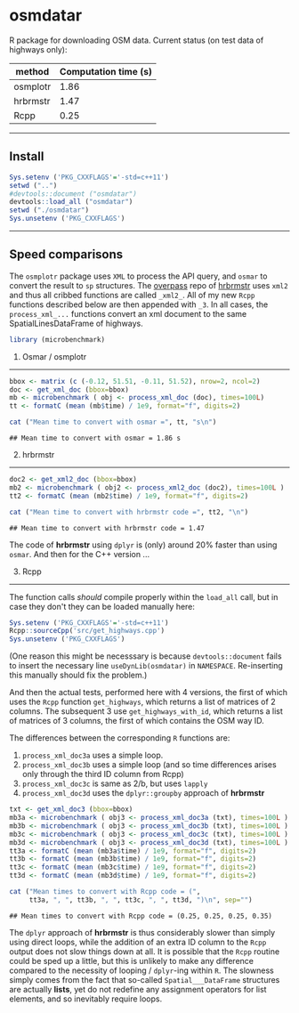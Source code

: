 osmdatar
========

R package for downloading OSM data. Current status (on test data of highways only):

| method   | Computation time (s) |
|----------|----------------------|
| osmplotr | 1.86                 |
| hrbrmstr | 1.47                 |
| Rcpp     | 0.25                 |

------------------------------------------------------------------------

Install
-------

``` r
Sys.setenv ('PKG_CXXFLAGS'='-std=c++11')
setwd ("..")
#devtools::document ("osmdatar")
devtools::load_all ("osmdatar")
setwd ("./osmdatar")
Sys.unsetenv ('PKG_CXXFLAGS')
```

------------------------------------------------------------------------

Speed comparisons
-----------------

The `osmplotr` package uses `XML` to process the API query, and `osmar` to convert the result to `sp` structures. The [overpass](https://github.com/hrbrmstr/overpass/) repo of [hrbrmstr](https://github.com/hrbrmstr) uses `xml2` and thus all cribbed functions are called `_xml2_`. All of my new `Rcpp` functions described below are then appended with `_3`. In all cases, the `process_xml_...` functions convert an xml document to the same SpatialLinesDataFrame of highways.

``` r
library (microbenchmark)
```

1. Osmar / osmplotr
-------------------

``` r
bbox <- matrix (c (-0.12, 51.51, -0.11, 51.52), nrow=2, ncol=2) 
doc <- get_xml_doc (bbox=bbox)
mb <- microbenchmark ( obj <- process_xml_doc (doc), times=100L)
tt <- formatC (mean (mb$time) / 1e9, format="f", digits=2)
```

``` r
cat ("Mean time to convert with osmar =", tt, "s\n")
```

    ## Mean time to convert with osmar = 1.86 s

2. hrbrmstr
-----------

``` r
doc2 <- get_xml2_doc (bbox=bbox)
mb2 <- microbenchmark ( obj2 <- process_xml2_doc (doc2), times=100L )
tt2 <- formatC (mean (mb2$time) / 1e9, format="f", digits=2)
```

``` r
cat ("Mean time to convert with hrbrmstr code =", tt2, "\n")
```

    ## Mean time to convert with hrbrmstr code = 1.47

The code of **hrbrmstr** using `dplyr` is (only) around 20% faster than using `osmar`. And then for the C++ version ...

3. Rcpp
-------

The function calls *should* compile properly within the `load_all` call, but in case they don't they can be loaded manually here:

``` r
Sys.setenv ('PKG_CXXFLAGS'='-std=c++11')
Rcpp::sourceCpp('src/get_highways.cpp')
Sys.unsetenv ('PKG_CXXFLAGS')
```

(One reason this might be necesssary is because `devtools::document` fails to insert the necessary line `useDynLib(osmdatar)` in `NAMESPACE`. Re-inserting this manually should fix the problem.)

And then the actual tests, performed here with 4 versions, the first of which uses the `Rcpp` function `get_highways`, which returns a list of matrices of 2 columns. The subsequent 3 use `get_highways_with_id`, which returns a list of matrices of 3 columns, the first of which contains the OSM way ID.

The differences between the corresponding `R` functions are:

1.  `process_xml_doc3a` uses a simple loop.
2.  `process_xml_doc3b` uses a simple loop (and so time differences arises only through the third ID column from Rcpp)
3.  `process_xml_doc3c` is same as 2/b, but uses `lapply`
4.  `process_xml_doc3d` uses the `dplyr::groupby` approach of **hrbrmstr**

``` r
txt <- get_xml_doc3 (bbox=bbox)
mb3a <- microbenchmark ( obj3 <- process_xml_doc3a (txt), times=100L )
mb3b <- microbenchmark ( obj3 <- process_xml_doc3b (txt), times=100L )
mb3c <- microbenchmark ( obj3 <- process_xml_doc3c (txt), times=100L )
mb3d <- microbenchmark ( obj3 <- process_xml_doc3d (txt), times=100L )
tt3a <- formatC (mean (mb3a$time) / 1e9, format="f", digits=2)
tt3b <- formatC (mean (mb3b$time) / 1e9, format="f", digits=2)
tt3c <- formatC (mean (mb3c$time) / 1e9, format="f", digits=2)
tt3d <- formatC (mean (mb3d$time) / 1e9, format="f", digits=2)
```

``` r
cat ("Mean times to convert with Rcpp code = (", 
     tt3a, ", ", tt3b, ", ", tt3c, ", ", tt3d, ")\n", sep="")
```

    ## Mean times to convert with Rcpp code = (0.25, 0.25, 0.25, 0.35)

The `dplyr` approach of **hrbrmstr** is thus considerably slower than simply using direct loops, while the addition of an extra ID column to the `Rcpp` output does not slow things down at all. It is possible that the `Rcpp` routine could be sped up a little, but this is unlikely to make any difference compared to the necessity of looping / `dplyr`-ing within `R`. The slowness simply comes from the fact that so-called `Spatial___DataFrame` structures are actually **lists**, yet do not redefine any assignment operators for list elements, and so inevitably require loops.
